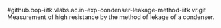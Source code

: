 #github.bop-iitk.vlabs.ac.in-exp-condenser-leakage-method-iitk vr.git
Measurement of high resistance by the method of lekage of a condenser.
